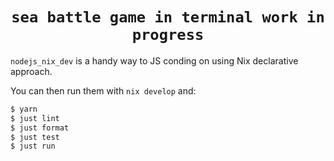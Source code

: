 <h1 align=center><code>sea battle game in terminal work in progress</code></h1>

`nodejs_nix_dev` is a handy way to JS conding on using Nix declarative approach.

You can then run them with `nix develop` and:

```sh
$ yarn
$ just lint
$ just format
$ just test
$ just run
```
